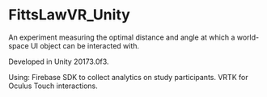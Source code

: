 # FittsLawVR_Unity
An experiment measuring the optimal distance and angle at which a world-space UI object can be interacted with. 

Developed in Unity 20173.0f3.

Using:
Firebase SDK to collect analytics on study participants.
VRTK for Oculus Touch interactions.
